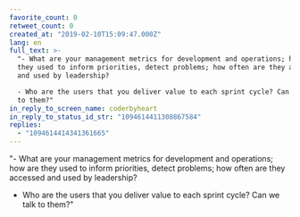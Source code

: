 ```yaml
---
favorite_count: 0
retweet_count: 0
created_at: "2019-02-10T15:09:47.000Z"
lang: en
full_text: >-
  "- What are your management metrics for development and operations; how are
  they used to inform priorities, detect problems; how often are they accessed
  and used by leadership?

  - Who are the users that you deliver value to each sprint cycle? Can we talk
  to them?"
in_reply_to_screen_name: coderbyheart
in_reply_to_status_id_str: "1094614411308867584"
replies:
  - "1094614414341361665"
---
```


"- What are your management metrics for development and operations; how are they
used to inform priorities, detect problems; how often are they accessed and used
by leadership?

- Who are the users that you deliver value to each sprint cycle? Can we talk to
  them?"
